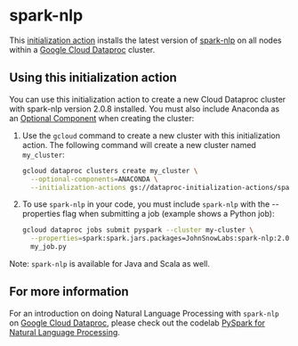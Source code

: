 # spark-nlp

This [initialization action](https://cloud.google.com/dataproc/init-actions) installs the latest version of [spark-nlp](https://github.com/JohnSnowLabs/spark-nlp)
on all nodes within a [Google Cloud Dataproc](https://cloud.google.com/dataproc) cluster.

## Using this initialization action

You can use this initialization action to create a new Cloud Dataproc cluster with spark-nlp version 2.0.8 installed. You must also include Anaconda as an [Optional Component](https://cloud.google.com/dataproc/docs/concepts/components/overview) when creating the cluster:

1. Use the `gcloud` command to create a new cluster with this initialization action.  The following command will create a new cluster named `my_cluster`:

    ```bash
    gcloud dataproc clusters create my_cluster \
      --optional-components=ANACONDA \
      --initialization-actions gs://dataproc-initialization-actions/spark-nlp/spark-nlp.sh
    ```
2. To use `spark-nlp` in your code, you must include `spark-nlp` with the --properties flag when submitting a job (example shows a Python job):

    ```bash
    gcloud dataproc jobs submit pyspark --cluster my-cluster \
      --properties=spark:spark.jars.packages=JohnSnowLabs:spark-nlp:2.0.8 \
      my_job.py
    ```

Note: `spark-nlp` is available for Java and Scala as well. 

## For more information

For an introduction on doing Natural Language Processing with `spark-nlp` on [Google Cloud Dataproc](https://cloud.google.com/dataproc), please check out the codelab [PySpark for Natural Language Processing](https://codelabs.developers.google.com/codelabs/spark-nlp/#0).
